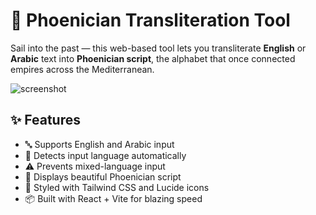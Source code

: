 # 🛶 Phoenician Transliteration Tool

Sail into the past — this web-based tool lets you transliterate **English** or **Arabic** text into **Phoenician script**, the alphabet that once connected empires across the Mediterranean.

![screenshot](./public/images/screenshot.png) <!-- You can add a screenshot if available -->

## ✨ Features

- 🔤 Supports English and Arabic input
- 📝 Detects input language automatically
- ⚠️ Prevents mixed-language input
- 📜 Displays beautiful Phoenician script
- 🎨 Styled with Tailwind CSS and Lucide icons
- 📦 Built with React + Vite for blazing speed
